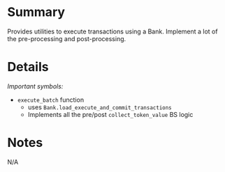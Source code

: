 
# Summary

Provides utilities to execute transactions using a Bank.
Implement a lot of the pre-processing and post-processing.

# Details

*Important symbols:*

- `execute_batch` function
  - uses `Bank.load_execute_and_commit_transactions`
  - Implements all the pre/post `collect_token_value` BS logic

# Notes

N/A
